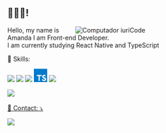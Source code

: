 ## 🙋🏽‍♀️!

<img src="https://raw.githubusercontent.com/MicaelliMedeiros/micaellimedeiros/master/image/computer-illustration.png" min-width="400px" max-width="400px" width="350px" align="right" alt="Computador iuriCode">

<p align="left"> 
 Hello, my name is Amanda I am Front-end Developer.
 <br>
I am currently studying React Native and TypeScript
</p>

<p align="left">
  🦄 Skills:  <div> 
    <img height="30" src="https://user-images.githubusercontent.com/89158507/129959206-210526e1-6fc0-404c-8af0-62a3668707f6.png">
    <img height="30" src="https://user-images.githubusercontent.com/89158507/129959874-74a32689-01d1-4dff-bdb4-cb598ecfd0cf.png">
    <img height ="30" src="https://user-images.githubusercontent.com/89158507/129976256-4baef179-12f1-4ee6-8132-262ca9665a39.png">
    <img height="30" src="https://raw.githubusercontent.com/github/explore/80688e429a7d4ef2fca1e82350fe8e3517d3494d/topics/typescript/typescript.png">
    <img height="30" src="https://user-images.githubusercontent.com/89158507/129960243-6fb98a10-4840-4f30-ac11-e1301fc47f05.png">
    
  </div>
</p>


<div> 
  <a href= "https://github.com/amandaduuaarte">
  <!--  <img height= "150cm"  src="https://github-readme-stats.vercel.app/api?username=amandaduuaarte&show_icons=true&count_private=true&theme=omni&custom_title=Minhas informações">-->
    <img height = "150cm" src="https://github-readme-stats.vercel.app/api/top-langs/?username=amandaduuaarte&theme=omni&layout=compact&custom_title=Linguagens mais usadas"/>
    </div>
  
  
  <p align="left">
  💌 Contact: ⤵️
</p>
  
<div> 
 <a href:mailto:"amandaduuaarte@gmail.com"> <img src="https://img.shields.io/badge/Gmail-D14836?style=for-the-badge&logo=gmail&logoColor=white"></a>
  <!--Colocar o link do linkedin-->
  </div>

